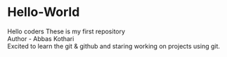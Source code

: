 # Hello-World
Hello coders These is my first repository 
<br>
Author - Abbas Kothari
<br>
Excited to learn the git & github and staring working on projects using git.
